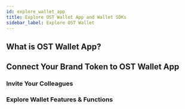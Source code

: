 ```yaml
---
id: explore_wallet_app
title: Explore OST Wallet App and Wallet SDKs
sidebar_label: Explore OST Wallet
---
```


## What is OST Wallet App?

## Connect Your Brand Token to OST Wallet App

### Invite Your Colleagues

### Explore Wallet Features & Functions